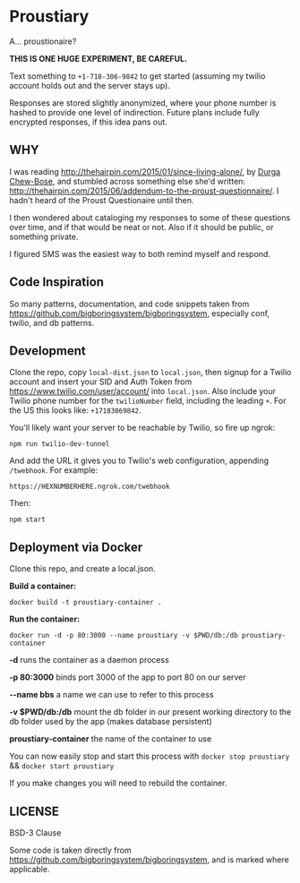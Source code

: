 Proustiary
==========

A... proustionaire?

**THIS IS ONE HUGE EXPERIMENT, BE CAREFUL.**

Text something to `+1-718-306-9842` to get started (assuming my twilio account holds out and the server stays up).

Responses are stored slightly anonymized, where your phone number is hashed to provide one level of indirection. Future plans include fully encrypted responses, if this idea pans out.

WHY
---

I was reading http://thehairpin.com/2015/01/since-living-alone/, by [Durga Chew-Bose](https://twitter.com/durgapolashi), and stumbled across something else she'd written: http://thehairpin.com/2015/06/addendum-to-the-proust-questionnaire/. I hadn't heard of the Proust Questionaire until then.

I then wondered about cataloging my responses to some of these questions over time, and if that would be neat or not. Also if it should be public, or something private.

I figured SMS was the easiest way to both remind myself and respond.

Code Inspiration
----------------

So many patterns, documentation, and code snippets taken from https://github.com/bigboringsystem/bigboringsystem, especially conf, twilio, and db patterns.

Development
-----------

Clone the repo, copy `local-dist.json` to `local.json`, then signup for a Twilio account and insert your SID and Auth Token from https://www.twilio.com/user/account/ into `local.json`. Also include your Twilio phone number for the `twilioNumber` field, including the leading `+`. For the US this looks like: `+17183069842`.

You'll likely want your server to be reachable by Twilio, so fire up ngrok:

```
npm run twilio-dev-tunnel
```

And add the URL it gives you to Twilio's web configuration, appending `/twebhook`. For example:

```
https://HEXNUMBERHERE.ngrok.com/twebhook
```

Then:

```
npm start
```

Deployment via Docker
---------------------

Clone this repo, and create a local.json.

**Build a container:**

```
docker build -t proustiary-container .
```

**Run the container:**

```
docker run -d -p 80:3000 --name proustiary -v $PWD/db:/db proustiary-container
```

**-d** runs the container as a daemon process

**-p 80:3000** binds port 3000 of the app to port 80 on our server

**--name bbs** a name we can use to refer to this process

**-v $PWD/db:/db** mount the db folder in our present working directory to the db folder used by the app (makes database persistent)

**proustiary-container** the name of the container to use

You can now easily stop and start this process with `docker stop proustiary` && `docker start proustiary`

If you make changes you will need to rebuild the container.

LICENSE
-------

BSD-3 Clause

Some code is taken directly from https://github.com/bigboringsystem/bigboringsystem, and is marked where applicable.
